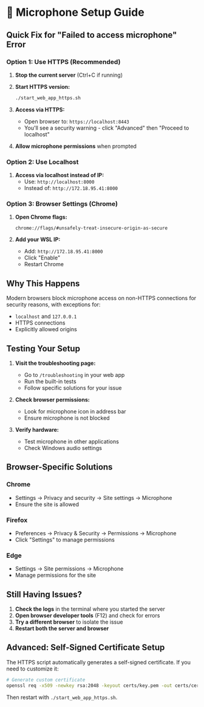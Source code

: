 # 🎤 Microphone Setup Guide

## Quick Fix for "Failed to access microphone" Error

### Option 1: Use HTTPS (Recommended)

1. **Stop the current server** (Ctrl+C if running)

2. **Start HTTPS version:**
   ```bash
   ./start_web_app_https.sh
   ```

3. **Access via HTTPS:**
   - Open browser to: `https://localhost:8443`
   - You'll see a security warning - click "Advanced" then "Proceed to localhost"

4. **Allow microphone permissions** when prompted

### Option 2: Use Localhost

1. **Access via localhost instead of IP:**
   - Use: `http://localhost:8000` 
   - Instead of: `http://172.18.95.41:8000`

### Option 3: Browser Settings (Chrome)

1. **Open Chrome flags:**
   ```
   chrome://flags/#unsafely-treat-insecure-origin-as-secure
   ```

2. **Add your WSL IP:**
   - Add: `http://172.18.95.41:8000`
   - Click "Enable"
   - Restart Chrome

## Why This Happens

Modern browsers block microphone access on non-HTTPS connections for security reasons, with exceptions for:
- `localhost` and `127.0.0.1` 
- HTTPS connections
- Explicitly allowed origins

## Testing Your Setup

1. **Visit the troubleshooting page:**
   - Go to `/troubleshooting` in your web app
   - Run the built-in tests
   - Follow specific solutions for your issue

2. **Check browser permissions:**
   - Look for microphone icon in address bar
   - Ensure microphone is not blocked

3. **Verify hardware:**
   - Test microphone in other applications
   - Check Windows audio settings

## Browser-Specific Solutions

### Chrome
- Settings → Privacy and security → Site settings → Microphone
- Ensure the site is allowed

### Firefox  
- Preferences → Privacy & Security → Permissions → Microphone
- Click "Settings" to manage permissions

### Edge
- Settings → Site permissions → Microphone
- Manage permissions for the site

## Still Having Issues?

1. **Check the logs** in the terminal where you started the server
2. **Open browser developer tools** (F12) and check for errors
3. **Try a different browser** to isolate the issue
4. **Restart both the server and browser**

## Advanced: Self-Signed Certificate Setup

The HTTPS script automatically generates a self-signed certificate. If you need to customize it:

```bash
# Generate custom certificate
openssl req -x509 -newkey rsa:2048 -keyout certs/key.pem -out certs/cert.pem -days 365 -nodes
```

Then restart with `./start_web_app_https.sh`.